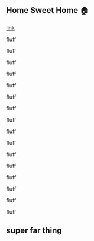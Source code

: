 ## Home Sweet Home 🏠

[link](testa.md)

fluff

fluff

fluff

fluff

fluff

fluff

fluff

fluff

fluff

fluff

fluff

fluff

fluff

fluff

fluff

fluff

## super far thing
